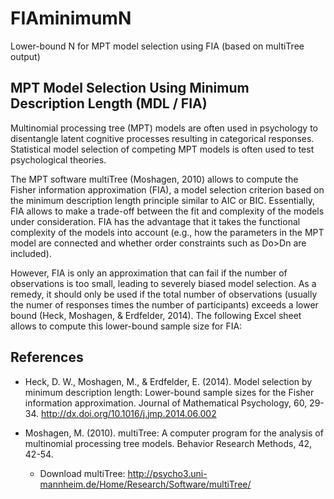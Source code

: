 # FIAminimumN

Lower-bound N for MPT model selection using FIA (based on multiTree output)


## MPT Model Selection Using Minimum Description Length (MDL / FIA)

Multinomial processing tree (MPT) models are often used in psychology to disentangle latent cognitive processes resulting in categorical responses. Statistical model selection of competing MPT models is often used to test psychological theories.

The MPT software multiTree (Moshagen, 2010) allows to compute the Fisher information approximation (FIA), a model selection criterion based on the minimum description length principle similar to AIC or BIC. Essentially, FIA allows to make a trade-off between the fit and complexity of the models under consideration. FIA has the advantage that it takes the functional complexity of the models into account (e.g., how the parameters in the MPT model are connected and whether order constraints such as Do>Dn are included).

However, FIA is only an approximation that can fail if the number of observations is too small, leading to severely biased model selection. As a remedy, it should only be used if the total number of observations (usually the numer of responses times the number of participants) exceeds a lower bound (Heck, Moshagen, & Erdfelder, 2014). The following Excel sheet allows to compute this lower-bound sample size for FIA: 


## References

* Heck, D. W., Moshagen, M., & Erdfelder, E. (2014). Model selection by minimum description length: Lower-bound sample sizes for the Fisher information approximation. Journal of Mathematical Psychology, 60, 29-34. http://dx.doi.org/10.1016/j.jmp.2014.06.002

* Moshagen, M. (2010). multiTree: A computer program for the analysis of multinomial processing tree models. Behavior Research Methods, 42, 42-54.
    * Download multiTree: http://psycho3.uni-mannheim.de/Home/Research/Software/multiTree/




